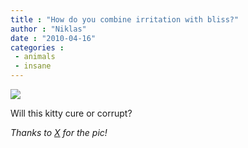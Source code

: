 ```yaml
---
title : "How do you combine irritation with bliss?"
author : "Niklas"
date : "2010-04-16"
categories : 
 - animals
 - insane
---
```


[![](http://lisen.chic.se/wp-content/uploads/2010/04/8e60ff532bc9fc5dacc3e8e4dbce58e7d23bff8a_m-1.gif)](http://lisen.chic.se/wp-content/uploads/2010/04/8e60ff532bc9fc5dacc3e8e4dbce58e7d23bff8a_m-1.gif)

Will this kitty cure or corrupt?

_Thanks to [X](http://cyndamoore.wordpress.com) for the pic!_
